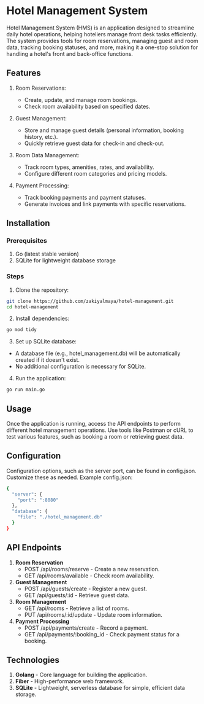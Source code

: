 # Hotel Management System
Hotel Management System (HMS) is an application designed to streamline daily hotel operations, helping hoteliers manage front desk tasks efficiently. The system provides tools for room reservations, managing guest and room data, tracking booking statuses, and more, making it a one-stop solution for handling a hotel's front and back-office functions.

## Features
1. Room Reservations:
    - Create, update, and manage room bookings.
    - Check room availability based on specified dates.

2. Guest Management:
    - Store and manage guest details (personal information, booking history, etc.).
    - Quickly retrieve guest data for check-in and check-out.

3. Room Data Management:
    - Track room types, amenities, rates, and availability.
    - Configure different room categories and pricing models.

4. Payment Processing:
    - Track booking payments and payment statuses.
    - Generate invoices and link payments with specific reservations.

## Installation
### Prerequisites
1. Go (latest stable version)
2. SQLite for lightweight database storage

### Steps
1. Clone the repository:
```bash
git clone https://github.com/zakiyalmaya/hotel-management.git
cd hotel-management
```

2. Install dependencies:
```bash
go mod tidy
```

3. Set up SQLite database:
- A database file (e.g., hotel_management.db) will be automatically created if it doesn't exist.
- No additional configuration is necessary for SQLite.

4. Run the application:
```bash
go run main.go
```

## Usage
Once the application is running, access the API endpoints to perform different hotel management operations. Use tools like Postman or cURL to test various features, such as booking a room or retrieving guest data.

## Configuration
Configuration options, such as the server port, can be found in config.json. Customize these as needed.
Example config.json:
```sh
{
  "server": {
    "port": ":8080"
  },
  "database": {
    "file": "./hotel_management.db"
  }
}
```

## API Endpoints
1. **Room Reservation**
    - POST /api/rooms/reserve - Create a new reservation.
    - GET /api/rooms/available - Check room availability.
2. **Guest Management**
    - POST /api/guests/create - Register a new guest.
    - GET /api/guests/:id - Retrieve guest data.
3. **Room Management**
    - GET /api/rooms - Retrieve a list of rooms.
    - PUT /api/rooms/:id/update - Update room information.
4. **Payment Processing**
    - POST /api/payments/create - Record a payment.
    - GET /api/payments/:booking_id - Check payment status for a booking.

## Technologies
1. **Golang** - Core language for building the application.
2. **Fiber** - High-performance web framework.
3. **SQLite** - Lightweight, serverless database for simple, efficient data storage.